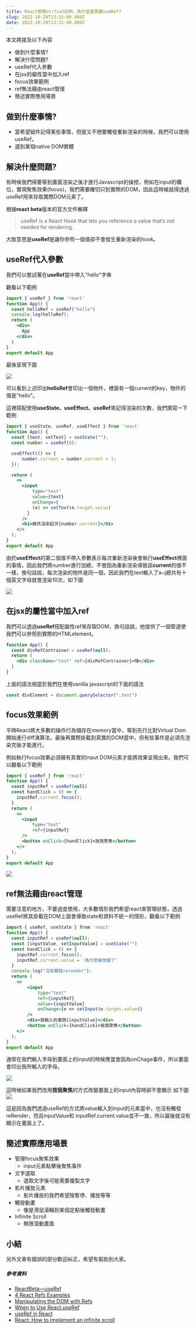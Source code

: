 ```yaml
---
title: React管理virtualDOM，為什麼還需要useRef?
slug: 2022-10-29T13:31:00.000Z
date: 2022-10-29T13:31:00.000Z
---
```


<style> 
.rem25{
font-size:2.5rem;
}
.rem40{
font-size:4.0rem;
}
.red {
color:red;
}
.gray{
background-color:#d3d3d3;
}
</style>

本文將提及以下內容

- 做到什麼事情?
- 解決什麼問題?
- useRef代入參數
- 在jsx的屬性當中加入ref
- focus效果範例
- ref無法藉由react管理
- 簡述實際應用場景

## 做到什麼事情?

- 當希望組件記得某些事情，但是又不想要觸發重新渲染的時候，我們可以使用useRef。
- 選到某個native DOM實體

## 解決什麼問題?

有時候我們得要等到畫面渲染之後才進行Javascript的操控，例如在input的欄位，實現聚焦效果(focus)，我們需要確切只到實際的DOM，因此這時候就得透過useRef用來存取實際DOM元素了。


根據**react beta**版本的官方文件解釋

> useRef is a React Hook that lets you reference a value that’s not needed for rendering.

大致意思是**useRef**是讓你參照一個值卻不會發生重新渲染的hook。


## useRef代入參數

我們可以嘗試著在**useRef**當中帶入"hello"字串

觀看以下範例
```jsx
import { useRef } from 'react'
function App() {
  const helloRef = useRef("hello")
  console.log(helloRef);
  return (
    <div>
      App
    </div>
  )
}
export default App
```

最後呈現下圖

![](https://i.imgur.com/PaCg0WL.png)

可以看到上述印出**helloRef**會印出一個物件，裡面有一個current的key，物件的值是"hello"。


這裡搭配使用**useState、useEffect、useRef**來記得渲染的次數，我們撰寫一下範例

```jsx
import { useState, useRef, useEffect } from 'react'
function App() {
  const [text, setText] = useState("");
  const number = useRef(0);

  useEffect(() => {
      number.current = number.current + 1;
  });

  return (
    <>
      <input
          type="text"
          value={text}
          onChange={
          (e) => setText(e.target.value)
        }
      />
      <h1>總共渲染起次{number.current}</h1>
    </>
  );
}
export default App
```

由於**useEffect**的第二個值不帶入參數表示每次重新渲染後會執行**useEffect**裡面的事情，因此我們將number進行加總，不會因為重新渲染導致該**current**的值不一樣，換句話說，每次渲染的物件是同一個，因此我們在text輸入了a~j總共有十個英文字母就會渲染10次，如下圖

![](https://i.imgur.com/0FEtpap.png)

## 在jsx的屬性當中加入ref

我們可以透過**useRef**搭配屬性ref來存取DOM，換句話說，他提供了一個管道使我們可以參照到實際的HTMLelement。

```jsx
function App() {
  const divRefContrainer = useRef(null);
  return (
    <div className="test" ref={divRefContrainer}>嗨</div>
  )
}
```

上面的語法相當於我們在使用vanilla javascript的下面的語法

```javascript
const divElement = document.querySelector(".test")
```
## focus效果範例

平時React將大多數的操作行為儲存在memory當中，等到先行比對Virtual Dom開始進行diff演算法，最後再實際掛載到真實的DOM當中，但有些事件是必須先渲染完後才能進行。

例如執行focus效果必須擁有真實的input DOM元素才能將效果呈現出來。我們可以觀看以下範例

```jsx
import { useRef } from 'react'
function App() {
  const inputRef = useRef(null)
  const handClick = () => {
    inputRef.current.focus();
  }
  return (
    <>
      <input
          type="text"
          ref={inputRef}
      />
      <button onClick={handClick}>按我聚焦</button>
    </>
  );
}
export default App
```
![](https://i.imgur.com/8yY8X4j.png)

## ref無法藉由react管理

需要注意的地方，不要過度使用，大多數情形我們希望react來管理狀態，透過useRef將其掛載在DOM上面會導致state和資料不統一的情形，觀看以下範例

```jsx
import { useRef, useState } from 'react'
function App() {
  const inputRef = useRef(null);
  const [inputValue, setInputValue] = useState("")
  const handClick = () => {
    inputRef.current.focus();
    inputRef.current.value = '為什麼被改變了'
  }
  console.log("沒有觸發rerender");
  return (
    <>
        <input
            type="text"
            ref={inputRef}
            value={inputValue}
            onChange={e => setInput(e.target.value)}
        />
        <div>我輸入的東西{inputValue}</div>
        <button onClick={handClick}>按我聚焦</button>
    </>
  );
}
export default App
```

通常在我們輸入字母到畫面上的input的時候應當會因為onChage事件，所以畫面會印出我所輸入的字母。

![](https://i.imgur.com/HTBNTKY.png)

這時候如果我們改用**按我聚焦**的方式改變畫面上的input內容時卻不會顯示
如下圖
![](https://i.imgur.com/2kZq7uY.png)

這是因為我們透過useRef的方式將value輸入到input的元素當中，也沒有觸發reRender，而且inputValue和 inputRef.current.value並不一致，所以最後就沒有顯示在畫面上了。

## 簡述實際應用場景

- 管理focus聚焦效果
  - input元素點擊後聚焦事件 
- 文字選取
  - 選取文字後可能需要複製文字
- 影片播放元素
  - 影片播放的我們希望按暫停、播放等等
- 觸發動畫
  - 像是滑鼠滾輪到某個定點後觸發動畫
- Infinite Scroll
  - 無限滾動畫面 

## 小結
另外文章有錯誤的部分歡迎糾正，希望有幫助到大家。

##### 參考資料
- [ReactBeta—useRef](https://beta.reactjs.org/apis/react/useRef)
- [4 React Refs Examples](https://nordschool.com/react-refs/)
- [Manipulating the DOM with Refs](https://beta.reactjs.org/learn/manipulating-the-dom-with-refs)
- [When to Use React.useRef](https://aaronbos.dev/posts/using-react-useref-hook)
- [useRef in React](https://javascript.plainenglish.io/implementing-useref-in-react-732908aa1998)
- [React: How to implement an infinite scroll](https://medium.com/suyeonme/react-how-to-implement-an-infinite-scroll-749003e9896a)
